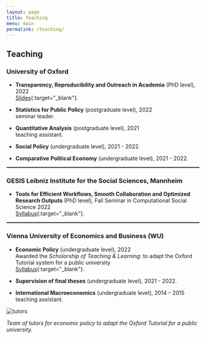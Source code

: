 ```yaml
---
layout: page
title: Teaching
menu: main
permalink: /teaching/
---
```


## Teaching

### University of Oxford
<p> </p>

- **Transparency, Reproducibility and Outreach in Academia** (PhD level), 2022 \
[Slides](../assets/transparency-outreach-slides.html#1){:target="_blank"}.

- **Statistics for Public Policy** (postgraduate level), 2022 \
seminar leader.

- **Quantitative Analysis** (postgraduate level), 2021 \
teaching assistant.

- **Social Policy** (undergraduate level), 2021 - 2022.

- **Comparative Political Economy** (undergraduate level), 2021 - 2022.

<hr style="border:.25px solid grey">

### GESIS Leibniz Institute for the Social Sciences, Mannheim
<p> </p>

- **Tools for Efficient Workflows, Smooth Collaboration and Optimized Research Outputs** (PhD level), Fall Seminar in Computational Social Science 2022 \
[Syllabus](https://www.gesis.org/fileadmin/upload/GESIS_Training/Syllabi_Methodenseminar/Fall_Seminar_2022/Fall_Seminar_2022_Week_1_Schulte-CloosLehner.pdf){:target="_blank"}.

<hr style="border:.25px solid grey">

### Vienna University of Economics and Business (WU)
<p> </p>

- **Economic Policy** (undergraduate level), 2022 \
Awarded the *Scholarship of Teaching & Learning*: to adapt the Oxford Tutorial system for a public university \
[Syllabus](../assets/Syllabus_5970_WiPol.pdf){:target="_blank"}.

- **Supervision of final theses** (undergraduate level), 2021 - 2022.

- **International Macroeconomics** (undergraduate level), 2014 – 2015 \
teaching assistant.
<p> </p>

![tutors](../assets/tutors.jpg)

*Team of tutors for economic policy to adapt the Oxford Tutorial for a public university.*
